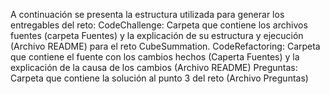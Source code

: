 A continuación se presenta la estructura utilizada para generar los entregables del reto:
CodeChallenge: Carpeta que contiene los archivos fuentes (carpeta Fuentes) y la explicación de su estructura  y ejecución (Archivo README) para el reto CubeSummation.
CodeRefactoring: Carpeta que contiene el fuente con los cambios hechos (Caperta Fuentes) y la explicación de la causa de los cambios (Archivo README)
Preguntas: Carpeta que contiene la solución al punto 3 del reto (Archivo Preguntas)
